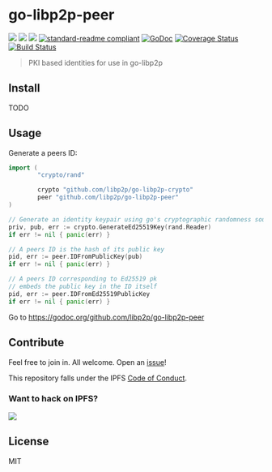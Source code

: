 # go-libp2p-peer

[![](https://img.shields.io/badge/made%20by-Protocol%20Labs-blue.svg?style=flat-square)](http://ipn.io)
[![](https://img.shields.io/badge/freenode-%23ipfs-blue.svg?style=flat-square)](http://webchat.freenode.net/?channels=%23ipfs)
[![](https://img.shields.io/badge/project-IPFS-blue.svg?style=flat-square)](http://ipfs.io/)
[![standard-readme compliant](https://img.shields.io/badge/standard--readme-OK-green.svg?style=flat-square)](https://github.com/RichardLitt/standard-readme)
[![GoDoc](https://godoc.org/github.com/ipfs/go-libp2p-peer?status.svg)](https://godoc.org/github.com/ipfs/go-libp2p-peer)
[![Coverage Status](https://coveralls.io/repos/github/ipfs/go-libp2p-peer/badge.svg?branch=master)](https://coveralls.io/github/ipfs/go-libp2p-peer?branch=master)
[![Build Status](https://travis-ci.org/ipfs/go-libp2p-peer.svg?branch=master)](https://travis-ci.org/ipfs/go-libp2p-peer)

> PKI based identities for use in go-libp2p

## Install

TODO

## Usage

Generate a peers ID:

```go
import (
        "crypto/rand"

        crypto "github.com/libp2p/go-libp2p-crypto"
        peer "github.com/libp2p/go-libp2p-peer"
)

// Generate an identity keypair using go's cryptographic randomness source
priv, pub, err := crypto.GenerateEd25519Key(rand.Reader)
if err != nil { panic(err) }

// A peers ID is the hash of its public key
pid, err := peer.IDFromPublicKey(pub)
if err != nil { panic(err) }

// A peers ID corresponding to Ed25519 pk
// embeds the public key in the ID itself
pid, err := peer.IDFromEd25519PublicKey
if err != nil { panic(err) }

```

Go to https://godoc.org/github.com/libp2p/go-libp2p-peer

## Contribute

Feel free to join in. All welcome. Open an [issue](https://github.com/ipfs/go-libp2p-peer/issues)!

This repository falls under the IPFS [Code of Conduct](https://github.com/ipfs/community/blob/master/code-of-conduct.md).

### Want to hack on IPFS?

[![](https://cdn.rawgit.com/jbenet/contribute-ipfs-gif/master/img/contribute.gif)](https://github.com/ipfs/community/blob/master/contributing.md)

## License

MIT
